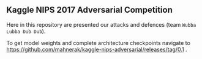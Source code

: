## Kaggle NIPS 2017 Adversarial Competition

Here in this repository are presented our attacks and defences (team `Wubba Lubba Dub Dub`).

To get model weights and complete architecture checkpoints navigate to https://github.com/mahnerak/kaggle-nips-adversarial/releases/tag/0.1 .
